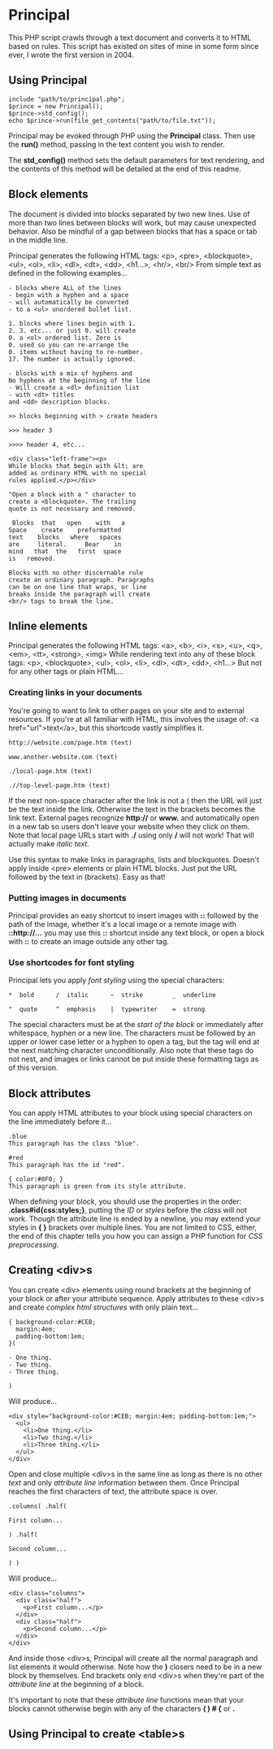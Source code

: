 # Principal

This PHP script crawls through a text document and converts it to HTML based on rules. This script has existed on sites of mine in some form since ever, I wrote the first version in 2004.

## Using Principal

    include "path/to/principal.php";
    $prince = new Principal();
    $prince->std_config();
    echo $prince->run(file_get_contents("path/to/file.txt"));

Principal may be evoked through PHP using the **Principal** class. Then use the **run()** method, passing in the text content you wish to render.

The **std_config()** method sets the default parameters for text rendering, and the contents of this method will be detailed at the end of this readme.

## Block elements

The document is divided into blocks separated by two new lines. Use of more than two lines between blocks will work, but may cause unexpected behavior. Also be mindful of a gap between blocks that has a space or tab in the middle line.

Principal generates the following HTML tags:
\<p>, \<pre>, \<blockquote>, \<ul>, \<ol>, \<li>, \<dl>, \<dt>, \<dd>, \<h1...>, \<hr/>, \<br/>
From simple text as defined in the following examples...

    - blocks where ALL of the lines
    - begin with a hyphen and a space
    - will automatically be converted 
    - to a <ul> unordered bullet list.

    1. blocks where lines begin with 1.
    2. 3. etc... or just 0. will create
    0. a <ol> ordered list. Zero is 
    0. used so you can re-arrange the
    0. items without having to re-number.
    17. The number is actually ignored.

    - blocks with a mix of hyphens and
    No hyphens at the beginning of the line
    - Will create a <dl> definition list
    - with <dt> titles
    and <dd> description blocks.

    >> blocks beginning with > create headers
    
    >>> header 3
    
    >>>> header 4, etc...
    
    <div class="left-frame"><p>
    While blocks that begin with &lt; are 
    added as ordinary HTML with no special 
    rules applied.</p></div>

    "Open a block with a " character to
    create a <blockquote>. The trailing
    quote is not necessary and removed.

     Blocks  that   open    with   a
    Space    create    preformatted 
    text    blocks   where   spaces 
    are     literal.     Bear    in
    mind   that  the   first  space
    is   removed.
    
    Blocks with no other discernable rule
    create an ordinary paragraph. Paragraphs
    can be on one line that wraps, or line 
    breaks inside the paragraph will create
    <br/> tags to break the line.
    
## Inline elements

Principal generates the following HTML tags:
\<a>, \<b>, \<i>, \<s>, \<u>, \<q>, \<em>, \<tt>, \<strong>, \<img>
While rendering text into any of these block tags:
\<p>, \<blockquote>, \<ul>, \<ol>, \<li>, \<dl>, \<dt>, \<dd>, \<h1...>
But not for any other tags or plain HTML...

### Creating links in your documents

You're going to want to link to other pages on your site and to external resources. If you're at all familiar with HTML, this involves the usage of: \<a href="url">text\</a>, but this shortcode vastly simplifies it.

    http://website.com/page.htm (text)
    
    www.another-website.com (text)
    
    ./local-page.htm (text)
    
    .//top-level-page.htm (text)

If the next non-space character after the link is not a ( then the URL will just be the text inside the link. Otherwise the text in the brackets becomes the link text. External pages recognize **http://** or **www.** and automatically open in a new tab so users don't leave your website when they click on them. Note that local page URLs start with **./** using only **/** will not work! That will actually make *italic text.*

Use this syntax to make links in paragraphs, lists and blockquotes. Doesn't apply inside \<pre> elements or plain HTML blocks. Just put the URL followed by the text in (brackets). Easy as that!

### Putting images in documents

Principal provides an easy shortcut to insert images with **::** followed by the path of the image, whether it's a local image or a remote image with **::http://...** you may use this **::** shortcut inside any text block, or open a block with **::** to create an image outside any other tag.

### Use shortcodes for font styling

Principal lets you apply *font styling* using the special characters:

    *  bold      /  italic      ~  strike        _  underline  
    
    "  quote     ^  emphasis    |  typewriter    =  strong

The special characters must be at the *start of the block* or immediately after whitespace, hyphen or a new line. The characters must be followed by an upper or lower case letter or a hyphen to open a tag, but the tag will end at the next matching character unconditionally. Also note that these tags do not nest, and images or links cannot be put inside these formatting tags as of this version.

## Block attributes

You can apply HTML attributes to your block using special characters on the line immediately before it...

    .blue
    This paragraph has the class "blue".
    
    #red
    This paragraph has the id "red".
 
    { color:#0F0; }
    This paragraph is green from its style attribute.

When defining your block, you should use the properties in the order: **.class#id{css:styles;}**, putting the *ID* or *styles* before the *class* will not work. Though the attribute line is ended by a newline, you may extend your styles in **{ }** brackets over multiple lines. You are not limited to CSS, either, the end of this chapter tells you how you can assign a PHP function for *CSS preprocessing*.

## Creating \<div>s

You can create \<div> elements using round brackets at the beginning of your block or after your attribute sequence. Apply attributes to these \<div>s and create *complex html structures* with only plain text...

    { background-color:#CEB; 
      margin:4em; 
      padding-bottom:1em; 
    }(
     
    - One thing.
    - Two thing.
    - Three thing.
     
    )
    
Will produce...

    <div style="background-color:#CEB; margin:4em; padding-bottom:1em;">
      <ul>
        <li>One thing.</li>
        <li>Two thing.</li>
        <li>Three thing.</li>
      </ul>
    </div>

Open and close multiple \<div>s in the same line as long as there is no other *text* and only *attribute line* information between them. Once Principal reaches the first characters of text, the attribute space is over.

    .columns( .half( 
    
    First column...
     
    ) .half( 
     
    Second column...
     
    ) )

Will produce...

    <div class="columns">
      <div class="half">
        <p>First column...</p>
      </div>      
      <div class="half">
        <p>Second column...</p>
      </div>
    </div>

And inside those \<div>s, Principal will create all the normal paragraph and list elements it would otherwise. Note how the **)** closers need to be in a new block by themselves. End brackets only end \<div>s when they're part of the *attribute line* at the beginning of a block.

It's important to note that these *attribute line* functions mean that your blocks cannot otherwise begin with any of the characters **( ) # {** or **.**

## Using Principal to create \<table>s

